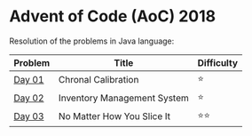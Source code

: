 # Advent of Code (AoC) 2018

Resolution of the problems in Java language:

| Problem      | Title                              | Difficulty                     |
| ------------ | ---------------------------------- | ------------------------------ |
| [Day 01](01) | Chronal Calibration                | :star:                         |
| [Day 02](02) | Inventory Management System        | :star:                         |
| [Day 03](03) | No Matter How You Slice It         | :star::star:                   |
